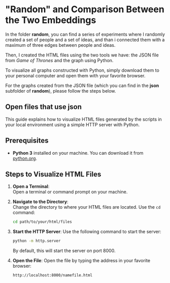 # "Random" and Comparison Between the Two Embeddings

In the folder **random**, you can find a series of experiments where I randomly created a set of people and a set of ideas, and than i connected them with a maximum of three edges between people and ideas.

Then, I created the HTML files using the two tools we have: the JSON file from *Game of Thrones* and the graph using Python.

To visualize all graphs constructed with Python, simply download them to your personal computer and open them with your favorite browser.

For the graphs created from the JSON file (which you can find in the **json** subfolder of **random**), please follow the steps below.

## Open files that use json

This guide explains how to visualize HTML files generated by the scripts in your local environment using a simple HTTP server with Python.

## Prerequisites

- **Python 3** installed on your machine. You can download it from [python.org](https://www.python.org/downloads/).

## Steps to Visualize HTML Files

1. **Open a Terminal**:  
   Open a terminal or command prompt on your machine.

2. **Navigate to the Directory**:  
   Change the directory to where your HTML files are located. Use the `cd` command:
   ```bash
   cd path/to/your/html/files
   ```

3. **Start the HTTP Server**:
    Use the following command to start the server:
    ```bash
    python -m http.server
    ``` 
    By default, this will start the server on port 8000.
4. **Open the File**:
    Open the file by typing the address in your favorite browser:
    ```bash
    http://localhost:8000/namefile.html
    ```